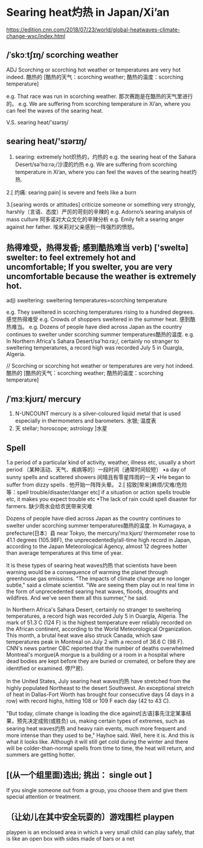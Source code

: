 # Searing heat灼热 in Japan/Xi’an
https://edition.cnn.com/2018/07/23/world/global-heatwaves-climate-change-wxc/index.html

## /ˈskɔːtʃɪŋ/ scorching weather
ADJ Scorching or scorching hot weather or temperatures are very hot indeed. 酷热的
[酷热的天气：scorching weather;   酷热的温度：scorching temperature]

e.g. That race was run in scorching weather.  那次赛跑是在酷热的天气里进行的。
e.g. We are suffering from scorching temperature in Xi’an, where you can feel the waves of the searing heat.

V.S. searing heat/'sɪərɪŋ/

## searing heat/'sɪərɪŋ/
1. searing: extremely hot炽热的，灼热的
e.g. the searing heat of the Sahara Desert/sə'hɑ:rə;/沙漠的灼热
e.g. We are suffering from scorching temperature in Xi’an, where you can feel the waves of the searing heat灼热.

2.[ 灼痛: searing pain] is severe and feels like a burn

3.[searing words or attitudes] criticize someone or something very strongly, harshly〔言语、态度〕严厉的苛刻的辛辣的
e.g. Adorno’s searing analysis of mass culture 阿多诺对大众文化的辛辣分析
e.g. Emily felt a searing anger against her father. 埃米莉对父亲感到一阵强烈的愤怒。

## 热得难受，热得发昏; 感到酷热难当  verb) ['sweltə] swelter: to feel extremely hot and uncomfortable; If you swelter, you are very uncomfortable because the weather is extremely hot.
adj) sweltering: sweltering temperatures=scorching temperature

e.g. They sweltered in scorching temperatures rising to a hundred degrees. 感觉热得难受
e.g. Crowds of shoppers sweltered in the summer heat. 感到酷热难当。
e.g. Dozens of people have died across Japan as the country continues to swelter under scorching summer temperatures酷热的温度.
e.g. In Northern Africa's Sahara Desert/sə'hɑ:rə;/, certainly no stranger to sweltering temperatures, a record high was recorded July 5 in Ouargla, Algeria.

// Scorching or scorching hot weather or temperatures are very hot indeed. 酷热的 [酷热的天气：scorching weather;   酷热的温度：scorching temperature]


## /ˈmɜːkjʊrɪ/ mercury
1. N-UNCOUNT mercury is a silver-coloured liquid metal that is used especially in thermometers and barometers. 水银; 温度表
2. 天 stellar; horoscope; astrology ]水星

## Spell
1.a period of a particular kind of activity, weather, illness etc, usually a short period 〔某种活动、天气、疾病等的〕一段时间〔通常时间较短〕
•a day of sunny spells and scattered showers 间晴且有零星阵雨的一天
•He began to suffer from dizzy spells . 他开始一阵阵头晕。
2.[ 招致[带来]麻烦/灾难/危险等：spell trouble/disaster/danger etc]
if a situation or action spells trouble etc, it makes you expect trouble etc
•The lack of rain could spell disaster for farmers. 缺少雨水会给农民带来灾难


Dozens of people have died across Japan as the country continues to swelter under scorching summer temperatures酷热的温度. In Kumagaya, a prefecture(日本〕县 near Tokyo, the mercury/ˈmɜːkjʊrɪ/
thermometer rose to 41.1 degrees (105.98F), the unprecedentedly/all-time high record in Japan, according to the Japan Meteorological Agency, almost 12 degrees hotter than average temperatures at this time of year.

It is these types of searing heat waves灼热 that scientists have been warning would be a consequence of warming the planet through greenhouse gas emissions. "The impacts of climate change are no longer subtle," said a climate scientist. "We are seeing them play out in real time in the form of unprecedented searing heat waves, floods, droughts and wildfires. And we've seen them all this summer," he said.

In Northern Africa's Sahara Desert, certainly no stranger to sweltering temperatures, a record high was recorded July 5 in Ouargla, Algeria. The mark of 51.3 C (124 F) is the highest temperature ever reliably recorded on the African continent, according to the World Meteorological Organization.
This month, a brutal heat wave also struck Canada, which saw temperatures peak in Montreal on July 2 with a record of 36.6 C (98 F). CNN's news partner CBC reported that the number of deaths overwhelmed Montreal's morgue(A morgue is a building or a room in a hospital where dead bodies are kept before they are buried or cremated, or before they are identified or examined. 停尸房).

In the United States, July searing heat waves灼热 have stretched from the highly populated Northeast to the desert Southwest. An exceptional stretch of heat in Dallas-Fort Worth has brought four consecutive days (4 days in a row) with record highs, hitting 108 or 109 F each day (42 to 43 C).

"But today, climate change is loading the dice against[古语]事先注定某事结果，预先决定成败(或胜负) us, making certain types of extremes, such as searing heat waves灼热 and heavy rain events, much more frequent and more intense than they used to be," Hayhoe said. Well, here it is. And this is what it looks like. Although it will still get cold during the winter and there will be colder-than-normal spells from time to time, the heat will return, and summers are getting hotter.

## [(从一个组里面)选出; 挑出： single out ]
If you single someone out from a group, you choose them and give them special attention or treatment.

## 〔让幼儿在其中安全玩耍的〕游戏围栏 playpen
playpen is an enclosed area in which a very small child can play safely, that is like an open box with sides made of bars or a net
